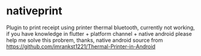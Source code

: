 # nativeprint

Plugin to print receipt using printer thermal bluetooth, currently not working, if you have knowledge in flutter + platform channel + native android please help me solve this probrem, thanks, native android source from https://github.com/imrankst1221/Thermal-Printer-in-Android
